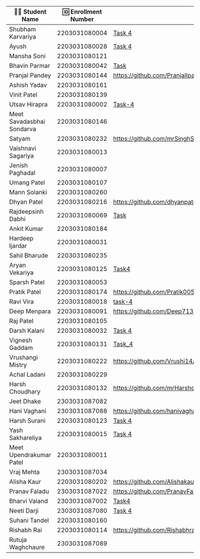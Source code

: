 | 👩‍🎓 Student Name | 🆔 Enrollment Number | Task 4 URL | GitHub Repo |
|-----------------|-------------------|------------|-------------|
| Shubham Karvariya | 2203031080004 | [Task 4](https://github.com/5hubhm/OpenTalkJS/blob/stage-4/index.js) | [Github](https://github.com/5hubhm/OpenTalkJS) |
| Ayush | 2203031080028 |[Task 4](https://github.com/ayushvadodariya/OpenTalkJS/blob/main/app.js) |[GitHub](https://github.com/ayushvadodariya/OpenTalkJS) |
| Mansha Soni | 2203031080121 | | |
| Bhavin Parmar | 2203031080042 | [Task](https://github.com/bhavinSOL/OpenTalkJS/blob/stage-4/index.js) | [GitHub](https://github.com/bhavinSOL/OpenTalkJS/) |
| Pranjal Pandey | 2203031080144 | https://github.com/Pranjallpandey1504/OpenTalkJS/blob/main/task4/index.js | https://github.com/Pranjallpandey1504/OpenTalkJS |
| Ashish Yadav | 2203031080161 | | |
| Vinit Patel | 2203031080139 | | |
| Utsav Hirapra | 2203031080002 | [Task-4](https://github.com/utsav1213/OpenTalkJS/blob/Stage-4/script.js) | [GitHub](https://github.com/utsav1213/OpenTalkJS/tree/main) |
| Meet Savadasbhai Sondarva | 2203031080146 | | |
| Satyam | 2203031080232 | https://github.com/mrSinghSatyam/OpenTalkJS/blob/main/task.js | https://github.com/mrSinghSatyam/OpenTalkJS |
| Vaishnavi Sagariya | 2203031080013 | | |
| Jenish Paghadal | 2203031080007 | | |
| Umang Patel | 2203031080107 | | |
| Mann Solanki | 2203031080260 | | |
| Dhyan Patel | 2203031080216 | https://github.com/dhyanpatel3/OpenTalkJS/blob/main/task.js | https://github.com/dhyanpatel3/OpenTalkJS |
| Rajdeepsinh Dabhi | 2203031080069 | [Task](https://github.com/Rajdeepsinh1410/openTalkJS/blob/stage4/script.js) | [GitHub](https://github.com/Rajdeepsinh1410/openTalkJS/tree/stage4) |
| Ankit Kumar | 2203031080184 | | |
| Hardeep Ijardar | 2203031080031 | | |
| Sahil Bharude | 2203031080235 | | |
| Aryan Vekariya | 2203031080125 | [Task4](https://github.com/aaryanvekariya/OpenTalk-JS/blob/main/index.js) | [Repository](https://github.com/aaryanvekariya/OpenTalk-JS) |
| Sparsh Patel | 2203031080053 | | |
| Pratik Patel | 2203031080174 | https://github.com/Pratik00531/OpenTalkJS/blob/stage4/script.js | https://github.com/Pratik00531/OpenTalkJS |
| Ravi Vira | 2203031080018 | [task-4](https://github.com/Ravi-vira/OpenTalkJS/blob/main/script.js) | [git](https://github.com/Ravi-vira/OpenTalkJS) |
| Deep Menpara | 2203031080091 | https://github.com/Deep7133/OPENTALKJS/blob/main/script.js | https://github.com/Deep7133/OPENTALKJS |
| Raj Patel | 2203031080105 | | |
| Darsh Kalani | 2203031080032 | [Task 4](https://github.com/Darshkalani28/OpenTalkJS/blob/darsh-1/Task-4/script.js) | [Repo](https://github.com/Darshkalani28/OpenTalkJS/tree/darsh-1/Task-4) |
| Vignesh Gaddam | 2203031080131 | [Task_4](https://github.com/mrvigneshgaddam/OpenTalkJS/blob/main/task4.js) | [GitHub](https://github.com/mrvigneshgaddam/OpenTalkJS) |
| Vrushangi Mistry | 2203031080222 | https://github.com/Vrushi14/OpenTalkJS/blob/main/task.js | https://github.com/Vrushi14/OpenTalkJS/tree/main |
| Achal Ladani | 2203031080229 | | |
| Harsh Choudhary | 2203031080132 | https://github.com/mrHarshchoudhary/OpenTalkJS/blob/main/task4.js | https://github.com/mrHarshchoudhary/OpenTalkJS |
| Jeet Dhake | 2303031087082 | | |
| Hani Vaghani | 2303031087088 | https://github.com/hanivaghani/OpenTalkJS/blob/main/script.js | https://github.com/hanivaghani/OpenTalkJS |
| Harsh Surani | 2203031080123 | [Task 4](https://github.com/suraniharsh/GenAI/blob/main/newScript.js) | [Github](https://github.com/suraniharsh/GenAI) |
| Yash Sakhareliya | 2203031080015 | [Task 4](https://github.com/YashSakhareliya/OpenTalkJS/blob/Stage4/script.js) | [Github](https://github.com/YashSakhareliya/OpenTalkJS/tree/main) |
| Meet Upendrakumar Patel | 2203031080011 | | |
| Vraj Mehta | 2303031087034 | | |
| Alisha Kaur | 2203031080202 | https://github.com/Alishakaur431/OpenTalkJS/blob/main/task4/index.js | https://github.com/Alishakaur431/OpenTalkJS |
| Pranav Faladu | 2303031087022 | https://github.com/PranavFaladu/OpenTalkJS/blob/main/script2.js | https://github.com/PranavFaladu/OpenTalkJS/tree/main |
| Bharvi Valand | 2303031087002 | [Task4](https://github.com/bharvivaland/OpenTalkJS/blob/5fb20f198bca85392d5cb4678238a999590490e2/script2.js) | [Github](https://github.com/bharvivaland/OpenTalkJS.git) |
| Neeti Darji | 2303031087080 | [Task 4](https://github.com/Neetidarji/OpenTalkJS/blob/main/script.js) | [Github](https://github.com/Neetidarji/OpenTalkJS) |
| Suhani Tandel | 2203031080160 | | |
| Rishabh Rai | 2203031080114 | https://github.com/Rishabhrai29/OpenTalkJS/blob/main/script4.js | https://github.com/Rishabhrai29/OpenTalkJS |
| Rutuja Waghchaure | 2303031087089 | | |
